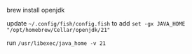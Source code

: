 brew install openjdk

update `~/.config/fish/config.fish` to add `set -gx JAVA_HOME "/opt/homebrew/Cellar/openjdk/21"`

run `/usr/libexec/java_home -v 21`
